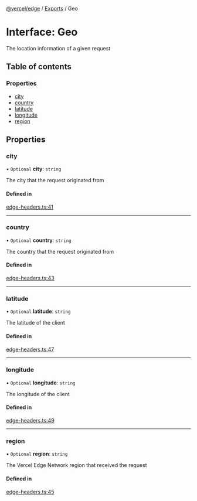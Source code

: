 [@vercel/edge](../README.md) / [Exports](../modules.md) / Geo

# Interface: Geo

The location information of a given request

## Table of contents

### Properties

- [city](Geo.md#city)
- [country](Geo.md#country)
- [latitude](Geo.md#latitude)
- [longitude](Geo.md#longitude)
- [region](Geo.md#region)

## Properties

### city

• `Optional` **city**: `string`

The city that the request originated from

#### Defined in

[edge-headers.ts:41](https://github.com/vercel/vercel/blob/main/packages/edge/src/edge-headers.ts#L41)

---

### country

• `Optional` **country**: `string`

The country that the request originated from

#### Defined in

[edge-headers.ts:43](https://github.com/vercel/vercel/blob/main/packages/edge/src/edge-headers.ts#L43)

---

### latitude

• `Optional` **latitude**: `string`

The latitude of the client

#### Defined in

[edge-headers.ts:47](https://github.com/vercel/vercel/blob/main/packages/edge/src/edge-headers.ts#L47)

---

### longitude

• `Optional` **longitude**: `string`

The longitude of the client

#### Defined in

[edge-headers.ts:49](https://github.com/vercel/vercel/blob/main/packages/edge/src/edge-headers.ts#L49)

---

### region

• `Optional` **region**: `string`

The Vercel Edge Network region that received the request

#### Defined in

[edge-headers.ts:45](https://github.com/vercel/vercel/blob/main/packages/edge/src/edge-headers.ts#L45)

